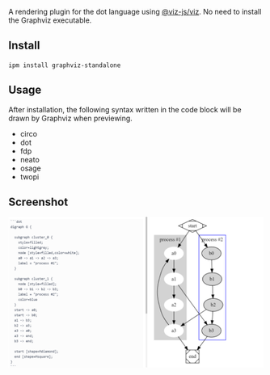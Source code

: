 A rendering plugin for the dot language using [@viz-js/viz](https://www.npmjs.com/package/@viz-js/viz).
No need to install the Graphviz executable.

## Install
```
ipm install graphviz-standalone
```

## Usage
After installation, the following syntax written in the code block will be drawn by Graphviz when previewing.
 * circo
 * dot
 * fdp
 * neato
 * osage
 * twopi

## Screenshot
![doc/image/image.png](doc/image/image.png)
